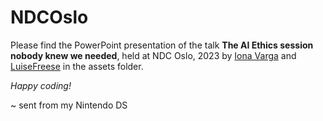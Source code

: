 # NDCOslo

Please find the PowerPoint presentation of the talk **The AI Ethics session nobody knew we needed**, held at NDC Oslo, 2023 by [Iona Varga](https://linkedin.com/in/iona-dahlia) and [LuiseFreese](https://twitter.com/LuiseFreese) in the assets folder.

*Happy coding!*

~ sent from my Nintendo DS
